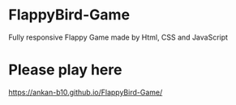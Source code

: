 # FlappyBird-Game
Fully responsive Flappy Game made by Html, CSS and JavaScript

# Please play here 
https://ankan-b10.github.io/FlappyBird-Game/
